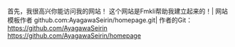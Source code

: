 首先，我很高兴你能访问我的网站！
这个网站是Fmkli帮助我建立起来的！|
网站模板作者
github.com:AyagawaSeirin/homepage.git|
作者的Git：https://github.com/AyagawaSeirin
https://github.com/AyagawaSeirin/homepage